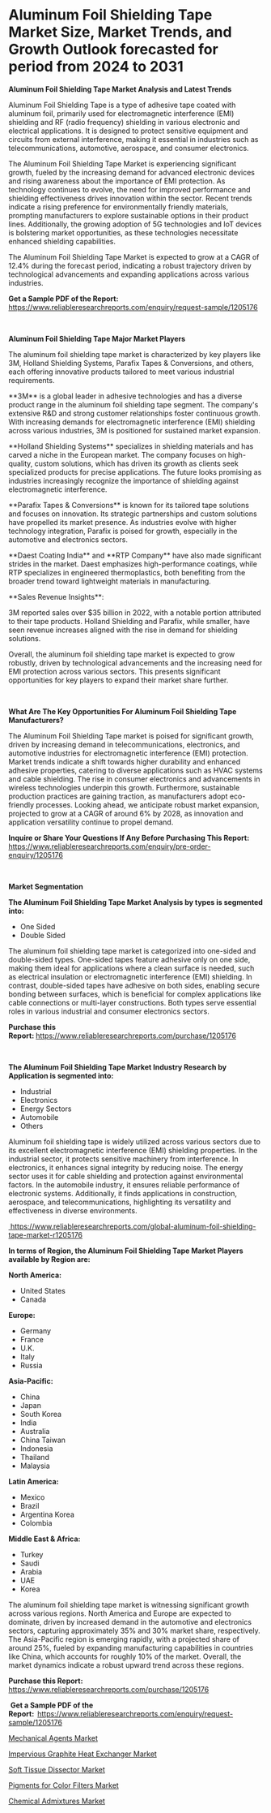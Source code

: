 <p><h1>Aluminum Foil Shielding Tape Market Size, Market Trends, and Growth Outlook forecasted for period from 2024 to 2031</h1></p><p><strong>Aluminum Foil Shielding Tape Market Analysis and Latest Trends</strong></p>
<p><p>Aluminum Foil Shielding Tape is a type of adhesive tape coated with aluminum foil, primarily used for electromagnetic interference (EMI) shielding and RF (radio frequency) shielding in various electronic and electrical applications. It is designed to protect sensitive equipment and circuits from external interference, making it essential in industries such as telecommunications, automotive, aerospace, and consumer electronics.</p><p>The Aluminum Foil Shielding Tape Market is experiencing significant growth, fueled by the increasing demand for advanced electronic devices and rising awareness about the importance of EMI protection. As technology continues to evolve, the need for improved performance and shielding effectiveness drives innovation within the sector. Recent trends indicate a rising preference for environmentally friendly materials, prompting manufacturers to explore sustainable options in their product lines. Additionally, the growing adoption of 5G technologies and IoT devices is bolstering market opportunities, as these technologies necessitate enhanced shielding capabilities.</p><p>The Aluminum Foil Shielding Tape Market is expected to grow at a CAGR of 12.4% during the forecast period, indicating a robust trajectory driven by technological advancements and expanding applications across various industries.</p></p>
<p><strong>Get a Sample PDF of the Report:&nbsp;</strong> <a href="https://www.reliableresearchreports.com/enquiry/request-sample/1205176?utm_campaign=34&utm_medium=2&utm_source=Github&utm_content=ia&utm_term=10112024&utm_id=aluminum-foil-shielding-tape">https://www.reliableresearchreports.com/enquiry/request-sample/1205176</a></p>
<p>&nbsp;</p>
<p><strong>Aluminum Foil Shielding Tape Major Market Players</strong></p>
<p><p>The aluminum foil shielding tape market is characterized by key players like 3M, Holland Shielding Systems, Parafix Tapes & Conversions, and others, each offering innovative products tailored to meet various industrial requirements.</p><p>**3M** is a global leader in adhesive technologies and has a diverse product range in the aluminum foil shielding tape segment. The company's extensive R&D and strong customer relationships foster continuous growth. With increasing demands for electromagnetic interference (EMI) shielding across various industries, 3M is positioned for sustained market expansion.</p><p>**Holland Shielding Systems** specializes in shielding materials and has carved a niche in the European market. The company focuses on high-quality, custom solutions, which has driven its growth as clients seek specialized products for precise applications. The future looks promising as industries increasingly recognize the importance of shielding against electromagnetic interference.</p><p>**Parafix Tapes & Conversions** is known for its tailored tape solutions and focuses on innovation. Its strategic partnerships and custom solutions have propelled its market presence. As industries evolve with higher technology integration, Parafix is poised for growth, especially in the automotive and electronics sectors.</p><p>**Daest Coating India** and **RTP Company** have also made significant strides in the market. Daest emphasizes high-performance coatings, while RTP specializes in engineered thermoplastics, both benefiting from the broader trend toward lightweight materials in manufacturing.</p><p>**Sales Revenue Insights**: </p><p>3M reported sales over $35 billion in 2022, with a notable portion attributed to their tape products. Holland Shielding and Parafix, while smaller, have seen revenue increases aligned with the rise in demand for shielding solutions.</p><p>Overall, the aluminum foil shielding tape market is expected to grow robustly, driven by technological advancements and the increasing need for EMI protection across various sectors. This presents significant opportunities for key players to expand their market share further.</p></p>
<p>&nbsp;</p>
<p><strong>What Are The Key Opportunities For Aluminum Foil Shielding Tape Manufacturers?</strong></p>
<p><p>The Aluminum Foil Shielding Tape market is poised for significant growth, driven by increasing demand in telecommunications, electronics, and automotive industries for electromagnetic interference (EMI) protection. Market trends indicate a shift towards higher durability and enhanced adhesive properties, catering to diverse applications such as HVAC systems and cable shielding. The rise in consumer electronics and advancements in wireless technologies underpin this growth. Furthermore, sustainable production practices are gaining traction, as manufacturers adopt eco-friendly processes. Looking ahead, we anticipate robust market expansion, projected to grow at a CAGR of around 6% by 2028, as innovation and application versatility continue to propel demand.</p></p>
<p><strong>Inquire or Share Your Questions If Any Before Purchasing This Report:</strong> <a href="https://www.reliableresearchreports.com/enquiry/pre-order-enquiry/1205176?utm_campaign=34&utm_medium=2&utm_source=Github&utm_content=ia&utm_term=10112024&utm_id=aluminum-foil-shielding-tape">https://www.reliableresearchreports.com/enquiry/pre-order-enquiry/1205176</a></p>
<p>&nbsp;</p>
<p><strong>Market Segmentation</strong></p>
<p><strong>The Aluminum Foil Shielding Tape Market Analysis by types is segmented into:</strong></p>
<p><ul><li>One Sided</li><li>Double Sided</li></ul></p>
<p><p>The aluminum foil shielding tape market is categorized into one-sided and double-sided types. One-sided tapes feature adhesive only on one side, making them ideal for applications where a clean surface is needed, such as electrical insulation or electromagnetic interference (EMI) shielding. In contrast, double-sided tapes have adhesive on both sides, enabling secure bonding between surfaces, which is beneficial for complex applications like cable connections or multi-layer constructions. Both types serve essential roles in various industrial and consumer electronics sectors.</p></p>
<p><strong>Purchase this Report:&nbsp;</strong><a href="https://www.reliableresearchreports.com/purchase/1205176?utm_campaign=34&utm_medium=2&utm_source=Github&utm_content=ia&utm_term=10112024&utm_id=aluminum-foil-shielding-tape">https://www.reliableresearchreports.com/purchase/1205176</a></p>
<p>&nbsp;</p>
<p><strong>The Aluminum Foil Shielding Tape Market Industry Research by Application is segmented into:</strong></p>
<p><ul><li>Industrial</li><li>Electronics</li><li>Energy Sectors</li><li>Automobile</li><li>Others</li></ul></p>
<p><p>Aluminum foil shielding tape is widely utilized across various sectors due to its excellent electromagnetic interference (EMI) shielding properties. In the industrial sector, it protects sensitive machinery from interference. In electronics, it enhances signal integrity by reducing noise. The energy sector uses it for cable shielding and protection against environmental factors. In the automobile industry, it ensures reliable performance of electronic systems. Additionally, it finds applications in construction, aerospace, and telecommunications, highlighting its versatility and effectiveness in diverse environments.</p></p>
<p><a href="https://www.reliableresearchreports.com/global-aluminum-foil-shielding-tape-market-r1205176?utm_campaign=34&utm_medium=2&utm_source=Github&utm_content=ia&utm_term=10112024&utm_id=aluminum-foil-shielding-tape">&nbsp;https://www.reliableresearchreports.com/global-aluminum-foil-shielding-tape-market-r1205176</a></p>
<p><strong>In terms of Region, the Aluminum Foil Shielding Tape Market Players available by Region are:</strong></p>
<p>
    <p> <strong> North America: </strong>
        <ul>
            <li>United States</li>
            <li>Canada</li>
        </ul>
        </p> 
    <p> <strong> Europe: </strong>
        <ul>
            <li>Germany</li>
            <li>France</li>
            <li>U.K.</li>
            <li>Italy</li>
            <li>Russia</li>
        </ul>
        </p> 
    <p> <strong> Asia-Pacific: </strong>
        <ul>
            <li>China</li>
            <li>Japan</li>
            <li>South Korea</li>
            <li>India</li>
            <li>Australia</li>
            <li>China Taiwan</li>
            <li>Indonesia</li>
            <li>Thailand</li>
            <li>Malaysia</li>
        </ul>
        </p> 
    <p> <strong> Latin America: </strong>
        <ul>
            <li>Mexico</li>
            <li>Brazil</li>
            <li>Argentina Korea</li>
            <li>Colombia</li>
        </ul>
        </p> 
    <p> <strong> Middle East & Africa: </strong>
        <ul>
            <li>Turkey</li>
            <li>Saudi</li>
            <li>Arabia</li>
            <li>UAE</li>
            <li>Korea</li>
        </ul>
    </p>
    </p>
<p><p>The aluminum foil shielding tape market is witnessing significant growth across various regions. North America and Europe are expected to dominate, driven by increased demand in the automotive and electronics sectors, capturing approximately 35% and 30% market share, respectively. The Asia-Pacific region is emerging rapidly, with a projected share of around 25%, fueled by expanding manufacturing capabilities in countries like China, which accounts for roughly 10% of the market. Overall, the market dynamics indicate a robust upward trend across these regions.</p></p>
<p><strong>Purchase this Report: </strong><a href="https://www.reliableresearchreports.com/purchase/1205176?utm_campaign=34&utm_medium=2&utm_source=Github&utm_content=ia&utm_term=10112024&utm_id=aluminum-foil-shielding-tape">https://www.reliableresearchreports.com/purchase/1205176</a></p>
<p>&nbsp;<strong>Get a Sample PDF of the Report:&nbsp;&nbsp;</strong><a href="https://www.reliableresearchreports.com/enquiry/request-sample/1205176?utm_campaign=34&utm_medium=2&utm_source=Github&utm_content=ia&utm_term=10112024&utm_id=aluminum-foil-shielding-tape">https://www.reliableresearchreports.com/enquiry/request-sample/1205176</a></p>
<p><strong></strong></p>
<p><p><a href="https://issuu.com/reportprime-2/docs/mechanical-agents-market-size-2030._2d08395bbafc28?utm_campaign=34&utm_medium=2&utm_source=Github&utm_content=ia&utm_term=10112024&utm_id=aluminum-foil-shielding-tape">Mechanical Agents Market</a></p><p><a href="https://www.linkedin.com/pulse/global-impervious-graphite-heat-exchanger-market-forecast-o2j7e?utm_campaign=34&utm_medium=2&utm_source=Github&utm_content=ia&utm_term=10112024&utm_id=aluminum-foil-shielding-tape">Impervious Graphite Heat Exchanger Market</a></p><p><a href="https://issuu.com/reportprime-2/docs/soft-tissue-dissector-market-size-2_4c7eb3d917e4e8?utm_campaign=34&utm_medium=2&utm_source=Github&utm_content=ia&utm_term=10112024&utm_id=aluminum-foil-shielding-tape">Soft Tissue Dissector Market</a></p><p><a href="https://www.linkedin.com/pulse/pigments-color-filters-market-global-trends-forecast-2024-yhn4e?utm_campaign=34&utm_medium=2&utm_source=Github&utm_content=ia&utm_term=10112024&utm_id=aluminum-foil-shielding-tape">Pigments for Color Filters Market</a></p><p><a href="https://github.com/AlisaRowe24/Market-Research-Report-List-1/blob/main/chemical-admixtures-market.md?utm_campaign=34&utm_medium=2&utm_source=Github&utm_content=ia&utm_term=10112024&utm_id=aluminum-foil-shielding-tape">Chemical Admixtures Market</a></p></p>